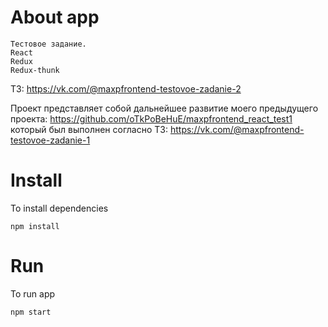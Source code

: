 # About app
```
Тестовое задание.
React
Redux
Redux-thunk
```
ТЗ: https://vk.com/@maxpfrontend-testovoe-zadanie-2


Проект представляет собой дальнейшее развитие моего предыдущего проекта: https://github.com/oTkPoBeHuE/maxpfrontend_react_test1
который был выполнен согласно ТЗ: https://vk.com/@maxpfrontend-testovoe-zadanie-1

# Install

To install dependencies

```shell
npm install
```

# Run

To run app

```shell
npm start
```
